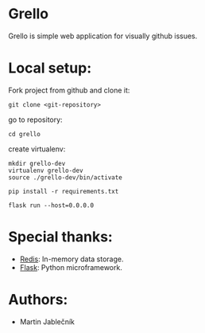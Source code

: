 # Grello
Grello is simple web application for visually github issues.


# Local setup:

  Fork project from github and clone it:
  
  ```
  git clone <git-repository>
  ```

  
  go to repository:
  ```
  cd grello
  ```
  
  create virtualenv:
```
mkdir grello-dev
virtualenv grello-dev
source ./grello-dev/bin/activate

pip install -r requirements.txt

flask run --host=0.0.0.0
```


# Special thanks:

 - [Redis](https://redis.io/): In-memory data storage.
 - [Flask](http://flask.pocoo.org/): Python microframework.



# Authors:

 - Martin Jablečník

